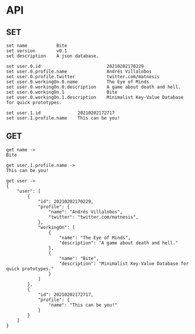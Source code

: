 # API

## SET

    set name           Bite
    set version        v0.1
    set description    A json database.

    set user.0.id                         20210202170229
    set user.0.profile.name               Andrés Villalobos
    set user.0.profile.twitter            twitter.com/matnesis
    set user.0.workingOn.0.name           The Eye of Minds
    set user.0.workingOn.0.description    A game about death and hell.
    set user.0.workingOn.1                Bite
    set user.0.workingOn.1.description    Minimalist Key-Value Database for quick prototypes.

    set user.1.id              20210202172717
    set user.1.profile.name    This can be you!

## GET

    get name ->
    Bite

    get user.1.profile.name ->
    This can be you!

    get user ->
    {
    	"user": [
    		{
    			"id": 20210202170229,
    			"profile": {
    				"name": "Andrés Villalobos",
    				"twitter": "twitter.com/matnesis",
    			},
    			"workingOn": [
    				{
    					"name": "The Eye of Minds",
    					"description": "A game about death and hell."
    				},
    				{
    					"name": "Bite",
    					"description": "Minimalist Key-Value Database for quick prototypes."
    				}
    			]
    		},
    		{
    			"id": 20210202172717,
    			"profile": {
    				"name": "This can be you!"
    			}
    		}
    	]
    }
